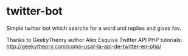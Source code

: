 twitter-bot
===========
Simple twitter bot which searchs for a word and replies and gives fav.

Thanks to GeekyTheory author Alex Esquiva Twitter API PHP tutorials: http://geekytheory.com/como-usar-la-api-de-twitter-en-php/

